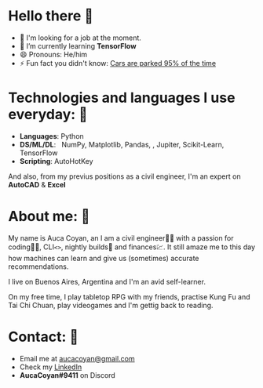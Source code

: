 # Hello there 👋

- 🚀 I'm looking for a job at the moment.
- 🧠 I’m currently learning **TensorFlow**
- 😄 Pronouns: He/him
- ⚡ Fun fact you didn't know: [Cars are parked 95% of the time](https://www.reinventingparking.org/2013/02/cars-are-parked-95-of-time-lets-check.html)

# Technologies and languages I use everyday: 🧰
- **Languages**:        Python
- **DS/ML/DL**: &nbsp;  NumPy, Matplotlib, Pandas, , Jupiter, Scikit-Learn, TensorFlow
- **Scripting**:        AutoHotKey

And also, from my previus positions as a civil engineer, I'm an expert on **AutoCAD** & **Excel**

# About me: 👨
My name is Auca Coyan, an I am a civil engineer👷‍♂️ with a passion for coding👨‍💻, CLI`<>`, nightly builds🐛 and finances💹. It still amaze me to this day how machines can learn and give us (sometimes) accurate recommendations.

I live on Buenos Aires, Argentina and I'm an avid self-learner.

On my free time, I play tabletop RPG with my friends, practise Kung Fu and Tai Chi Chuan, play videogames and I'm gettig back to reading.

# Contact: 📨
- Email me at [aucacoyan@gmail.com](aucacoyan@gmail.com)
- Check my [LinkedIn](https://www.linkedin.com/in/auca-coyan-maillot-58900237/)
- **AucaCoyan#9411** on Discord

<!--
**AucaCoyan/AucaCoyan** is a ✨ _special_ ✨ repository because its `README.md` (this file) appears on your GitHub profile.

Here are some ideas to get you started:

- 🔭 I’m currently working on ...
- 👯 I’m looking to collaborate on ...
- 🤔 I’m looking for help with ...
- 💬 Ask me about ...
- 📫 How to reach me: ...
- ⚡ Fun fact: ...
-->
